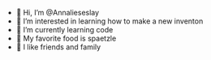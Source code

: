 - 👋 Hi, I’m @Annalieseslay
- 👀 I’m interested in learning how to make a new inventon
- 🌱 I’m currently learning code
- 🍫 My favorite food is spaetzle
- 🥳 I like friends and family

<!---
Annalieseslay/Annalieseslay is a ✨ special ✨ repository because its `README.md` (this file) appears on your GitHub profile.
You can click the Preview link to take a look at your changes.
--->
